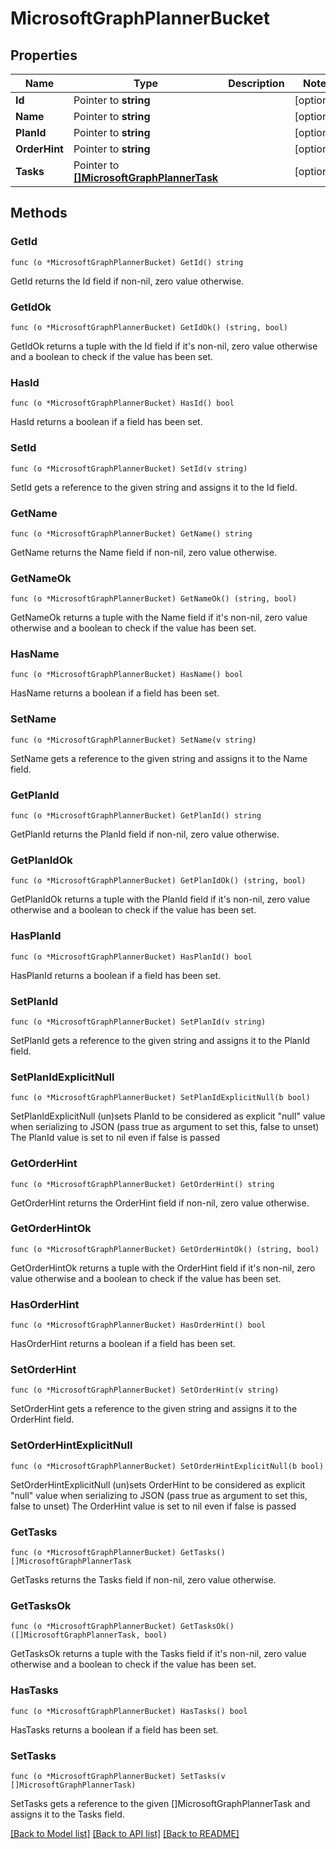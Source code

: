 # MicrosoftGraphPlannerBucket

## Properties

Name | Type | Description | Notes
------------ | ------------- | ------------- | -------------
**Id** | Pointer to **string** |  | [optional] 
**Name** | Pointer to **string** |  | [optional] 
**PlanId** | Pointer to **string** |  | [optional] 
**OrderHint** | Pointer to **string** |  | [optional] 
**Tasks** | Pointer to [**[]MicrosoftGraphPlannerTask**](microsoft.graph.plannerTask.md) |  | [optional] 

## Methods

### GetId

`func (o *MicrosoftGraphPlannerBucket) GetId() string`

GetId returns the Id field if non-nil, zero value otherwise.

### GetIdOk

`func (o *MicrosoftGraphPlannerBucket) GetIdOk() (string, bool)`

GetIdOk returns a tuple with the Id field if it's non-nil, zero value otherwise
and a boolean to check if the value has been set.

### HasId

`func (o *MicrosoftGraphPlannerBucket) HasId() bool`

HasId returns a boolean if a field has been set.

### SetId

`func (o *MicrosoftGraphPlannerBucket) SetId(v string)`

SetId gets a reference to the given string and assigns it to the Id field.

### GetName

`func (o *MicrosoftGraphPlannerBucket) GetName() string`

GetName returns the Name field if non-nil, zero value otherwise.

### GetNameOk

`func (o *MicrosoftGraphPlannerBucket) GetNameOk() (string, bool)`

GetNameOk returns a tuple with the Name field if it's non-nil, zero value otherwise
and a boolean to check if the value has been set.

### HasName

`func (o *MicrosoftGraphPlannerBucket) HasName() bool`

HasName returns a boolean if a field has been set.

### SetName

`func (o *MicrosoftGraphPlannerBucket) SetName(v string)`

SetName gets a reference to the given string and assigns it to the Name field.

### GetPlanId

`func (o *MicrosoftGraphPlannerBucket) GetPlanId() string`

GetPlanId returns the PlanId field if non-nil, zero value otherwise.

### GetPlanIdOk

`func (o *MicrosoftGraphPlannerBucket) GetPlanIdOk() (string, bool)`

GetPlanIdOk returns a tuple with the PlanId field if it's non-nil, zero value otherwise
and a boolean to check if the value has been set.

### HasPlanId

`func (o *MicrosoftGraphPlannerBucket) HasPlanId() bool`

HasPlanId returns a boolean if a field has been set.

### SetPlanId

`func (o *MicrosoftGraphPlannerBucket) SetPlanId(v string)`

SetPlanId gets a reference to the given string and assigns it to the PlanId field.

### SetPlanIdExplicitNull

`func (o *MicrosoftGraphPlannerBucket) SetPlanIdExplicitNull(b bool)`

SetPlanIdExplicitNull (un)sets PlanId to be considered as explicit "null" value
when serializing to JSON (pass true as argument to set this, false to unset)
The PlanId value is set to nil even if false is passed
### GetOrderHint

`func (o *MicrosoftGraphPlannerBucket) GetOrderHint() string`

GetOrderHint returns the OrderHint field if non-nil, zero value otherwise.

### GetOrderHintOk

`func (o *MicrosoftGraphPlannerBucket) GetOrderHintOk() (string, bool)`

GetOrderHintOk returns a tuple with the OrderHint field if it's non-nil, zero value otherwise
and a boolean to check if the value has been set.

### HasOrderHint

`func (o *MicrosoftGraphPlannerBucket) HasOrderHint() bool`

HasOrderHint returns a boolean if a field has been set.

### SetOrderHint

`func (o *MicrosoftGraphPlannerBucket) SetOrderHint(v string)`

SetOrderHint gets a reference to the given string and assigns it to the OrderHint field.

### SetOrderHintExplicitNull

`func (o *MicrosoftGraphPlannerBucket) SetOrderHintExplicitNull(b bool)`

SetOrderHintExplicitNull (un)sets OrderHint to be considered as explicit "null" value
when serializing to JSON (pass true as argument to set this, false to unset)
The OrderHint value is set to nil even if false is passed
### GetTasks

`func (o *MicrosoftGraphPlannerBucket) GetTasks() []MicrosoftGraphPlannerTask`

GetTasks returns the Tasks field if non-nil, zero value otherwise.

### GetTasksOk

`func (o *MicrosoftGraphPlannerBucket) GetTasksOk() ([]MicrosoftGraphPlannerTask, bool)`

GetTasksOk returns a tuple with the Tasks field if it's non-nil, zero value otherwise
and a boolean to check if the value has been set.

### HasTasks

`func (o *MicrosoftGraphPlannerBucket) HasTasks() bool`

HasTasks returns a boolean if a field has been set.

### SetTasks

`func (o *MicrosoftGraphPlannerBucket) SetTasks(v []MicrosoftGraphPlannerTask)`

SetTasks gets a reference to the given []MicrosoftGraphPlannerTask and assigns it to the Tasks field.


[[Back to Model list]](../README.md#documentation-for-models) [[Back to API list]](../README.md#documentation-for-api-endpoints) [[Back to README]](../README.md)


